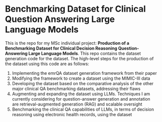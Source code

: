 # Benchmarking Dataset for Clinical Question Answering Large Language Models
This is the repo for my MSc individual project: **Production of a Benchmarking Dataset for Clinical Decision Reasoning Question-Answering Large Language Models**. This repo contains the dataset generation code for the dataset. The high-level steps for the production of the dataset using this code are as follows:
1. Implementing the emrQA dataset generation framework from their paper
2. Modifying the framework to create a dataset using the MIMIC-III data
3. Developing the dataset based on the comparative analysis of the other major clinical QA benchmarking datasets, addressing their flaws
4. Augmenting and expanding the dataset using LLMs. Techniques I am currently considering for question-answer generation and annotation are retrieval-augmented generation (RAG) and scalable oversight
5. Benchmarking the clinical QA capabilities of LLMs, in terms of decision reasoning using electronic health records, using the dataset
